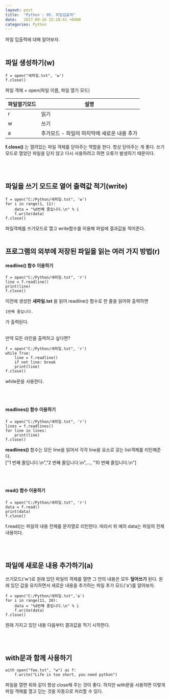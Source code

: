 ```yaml
---
layout: post
title:  "Python : 05. 파일입출력"
date:   2017-09-16 15:10:41 +0900
categories: Python
---
```


파일 입출력에 대해 알아보자.<br><br>

## 파일 생성하기(w)

```
f = open("새파일.txt", 'w')
f.close()
```

파일 객체 = open(파일 이름, 파일 열기 모드)

| 파일열기모드  | 설명  |
|---|---|
| r  | 읽기  |
|  w |  쓰기 |
|  a |  추가모드 - 파일의 마지막에 새로운 내용 추가 |

**f.close()** 는 열려있는 파일 객체를 닫아주는 역할을 한다. 항상 닫아주는 게 좋다. 쓰기모드로 열었던 파일을 닫지 않고 다시 사용하려고 하면 오류가 발생하기 때문이다.

<br><br>

## 파일을 쓰기 모드로 열어 출력값 적기(write)

```
f = open("C:/Python/새파일.txt", 'w')
for i in range(1, 11):
    data = "%d번째 줄입니다.\n" % i
    f.write(data)
f.close()
```

파일객체를 쓰기모드로 열고 write함수를 이용해 파일에 결과값을 적어준다.
<br><br>

## 프로그램의 외부에 저장된 파일을 읽는 여러 가지 방법(r)

#### readline() 함수 이용하기

```
f = open("C:/Python/새파일.txt", 'r')
line = f.readline()
print(line)
f.close()
```

이전에 생성한 **새파일.txt** 을 읽어 readline() 함수로 한 줄을 읽어와 출력하면

```
1번째 줄입니다.
```

가 출력된다.
<br><br>

만약 모든 라인을 출력하고 싶다면?

```
f = open("C:/Python/새파일.txt", 'r')
while True:
    line = f.readline()
    if not line: break
    print(line)
f.close()
```

while문을 사용한다.

<br><br>

#### readlines() 함수 이용하기

```
f = open("C:/Python/새파일.txt", 'r')
lines = f.readlines()
for line in lines:
    print(line)
f.close()
```

**readlines()** 함수는 모든 line을 읽어서 각각 line을 요소로 갖는 list객체를 리턴해준다.<br>
["1 번째 줄입니다.\n","2 번째 줄입니다.\n",..., "10 번째 줄입니다.\n"]

<br><br>

#### read() 함수 이용하기

```
f = open("C:/Python/새파일.txt", 'r')
data = f.read()
print(data)
f.close()
```

f.read()는 파일의 내용 전체를 문자열로 리턴한다. 따라서 위 예의 data는 파일의 전체 내용이다.

<br><br>

## 파일에 새로운 내용 추가하기(a)

쓰기모드('w')로 원래 있던 파일의 객체를 열면 그 안의 내용은 모두 **덮어쓰기** 된다. 원래 있던 값을 유지하면서 새로운 내용을 추가하는 파일 추가 모드('a')를 알아보자.

```
f = open("C:/Python/새파일.txt",'a')
for i in range(11, 20):
    data = "%d번째 줄입니다.\n" % i
    f.write(data)
f.close()
```

원래 가지고 있던 내용 다음부터 결과값을 적기 시작한다.

<br><br>

## with문과 함께 사용하기

```
with open("foo.txt", "w") as f:
    f.write("Life is too short, you need python")
```

파일을 열면 위와 같이 항상 close해 주는 것이 좋다. 하지만 with문을 사용하면 이렇게 파일 객체를 열고 닫는 것을 자동으로 처리할 수 있다.
